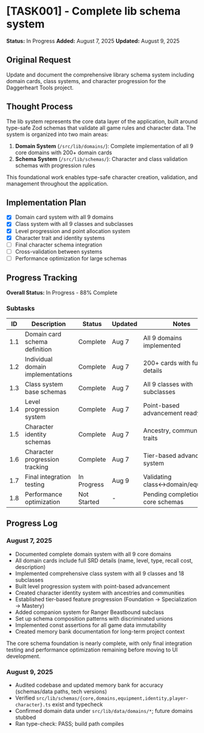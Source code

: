 # [TASK001] - Complete lib schema system

**Status:** In Progress
**Added:** August 7, 2025
**Updated:** August 9, 2025

## Original Request

Update and document the comprehensive library schema system including domain cards, class systems, and character progression for the Daggerheart Tools project.

## Thought Process

The lib system represents the core data layer of the application, built around type-safe Zod schemas that validate all game rules and character data. The system is organized into two main areas:

1. **Domain System** (`/src/lib/domains/`): Complete implementation of all 9 core domains with 200+ domain cards
2. **Schema System** (`/src/lib/schemas/`): Character and class validation schemas with progression rules

This foundational work enables type-safe character creation, validation, and management throughout the application.

## Implementation Plan

- [x] Domain card system with all 9 domains
- [x] Class system with all 9 classes and subclasses
- [x] Level progression and point allocation system
- [x] Character trait and identity systems
- [ ] Final character schema integration
- [ ] Cross-validation between systems
- [ ] Performance optimization for large schemas

## Progress Tracking

**Overall Status:** In Progress - 88% Complete

### Subtasks

| ID  | Description                       | Status      | Updated | Notes                              |
| --- | --------------------------------- | ----------- | ------- | ---------------------------------- |
| 1.1 | Domain card schema definition     | Complete    | Aug 7   | All 9 domains implemented          |
| 1.2 | Individual domain implementations | Complete    | Aug 7   | 200+ cards with full details       |
| 1.3 | Class system base schemas         | Complete    | Aug 7   | All 9 classes with subclasses      |
| 1.4 | Level progression system          | Complete    | Aug 7   | Point-based advancement ready      |
| 1.5 | Character identity schemas        | Complete    | Aug 7   | Ancestry, community, traits        |
| 1.6 | Character progression tracking    | Complete    | Aug 7   | Tier-based advancement system      |
| 1.7 | Final integration testing         | In Progress | Aug 9   | Validating class↔domain/equipment |
| 1.8 | Performance optimization          | Not Started | -       | Pending completion of core schemas |

## Progress Log

### August 7, 2025

- Documented complete domain system with all 9 core domains
- All domain cards include full SRD details (name, level, type, recall cost, description)
- Implemented comprehensive class system with all 9 classes and 18 subclasses
- Built level progression system with point-based advancement
- Created character identity system with ancestries and communities
- Established tier-based feature progression (Foundation → Specialization → Mastery)
- Added companion system for Ranger Beastbound subclass
- Set up schema composition patterns with discriminated unions
- Implemented const assertions for all game data immutability
- Created memory bank documentation for long-term project context

The core schema foundation is nearly complete, with only final integration testing and performance optimization remaining before moving to UI development.

### August 9, 2025

- Audited codebase and updated memory bank for accuracy (schemas/data paths, tech versions)
- Verified `src/lib/schemas/{core,domains,equipment,identity,player-character}.ts` exist and typecheck
- Confirmed domain data under `src/lib/data/domains/*`; future domains stubbed
- Ran type-check: PASS; build path compiles

